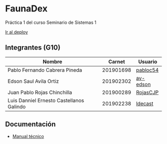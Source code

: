 # FaunaDex
Práctica 1 del curso Seminario de Sistemas 1

[Ir al deploy](http://practica1.g10.paginaweb.s3-website-us-west-2.amazonaws.com)

## Integrantes (G10)
| Nombre                        | Carnet    | Usuario                                 |
| ----------------------------- | --------- | --------------------------------------- |
| Pablo Fernando Cabrera Pineda | 201901698 | [pabloc54](https://github.com/pabloc54) |
| Edson Saul Avila Ortiz        | 201902302 | [av-edson](https://github.com/av-edson) |
| Juan Pablo Rojas Chinchilla   | 201900289 | [RojasCJP](https://github.com/RojasCJP) |
| Luis Danniel Ernesto Castellanos Galindo | 201902238 | [ldecast](https://github.com/ldecast) |


## Documentación
- [Manual técnico](docs/technical.md)
